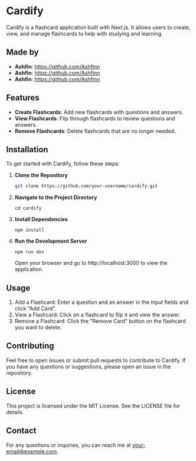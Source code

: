 # Cardify

Cardify is a flashcard application built with Next.js. It allows users to create, view, and manage flashcards to help with studying and learning.

## Made by
- **Ashfin**: https://github.com/Ashfinn 
- **Ashfin**: https://github.com/Ashfinn 
- **Ashfin**: https://github.com/Ashfinn 

## Features

- **Create Flashcards**: Add new flashcards with questions and answers.
- **View Flashcards**: Flip through flashcards to review questions and answers.
- **Remove Flashcards**: Delete flashcards that are no longer needed.

## Installation

To get started with Cardify, follow these steps:

1. **Clone the Repository**

   ```bash
   git clone https://github.com/your-username/cardify.git

2. **Navigate to the Project Directory**

   ```
   cd cardify
    ```

4. **Install Dependencies**

   ```
   npm install
    ```
5. **Run the Development Server**

   ```
   npm run dev

    ```
    Open your browser and go to http://localhost:3000 to view the application.

## Usage
1. Add a Flashcard: Enter a question and an answer in the input fields and click "Add Card".
2. View a Flashcard: Click on a flashcard to flip it and view the answer.
3. Remove a Flashcard: Click the "Remove Card" button on the flashcard you want to delete.

## Contributing
Feel free to open issues or submit pull requests to contribute to Cardify. If you have any questions or suggestions, please open an issue in the repository.

## License
This project is licensed under the MIT License. See the LICENSE file for details.

## Contact
For any questions or inquiries, you can reach me at your-email@example.com.